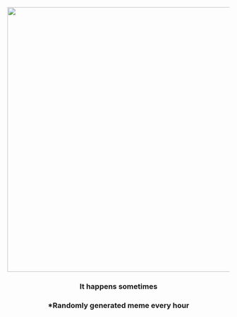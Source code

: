 <p align="center">
        <img src="https://i.redd.it/p7zt266s3at91.jpg" width="600" height="600">
        </p>
        <h3 align="center">It happens sometimes</h3>
        <h3 align="center">*Randomly generated meme every hour</h3>
    